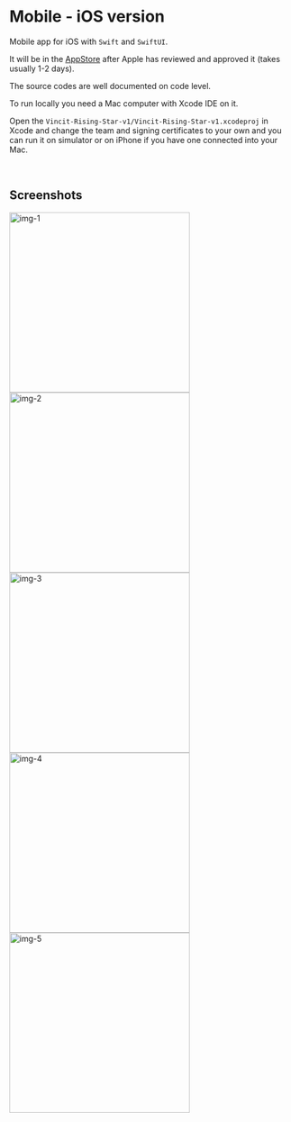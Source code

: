 # Mobile - iOS version

Mobile app for iOS with `Swift` and `SwiftUI`.

It will be in the [AppStore](https://itunes.apple.com/us/developer/oskari-saarinen/id1234576917) after Apple has reviewed and approved it (takes usually 1-2 days).

The source codes are well documented on code level.

To run locally you need a Mac computer with Xcode IDE on it.

Open the `Vincit-Rising-Star-v1/Vincit-Rising-Star-v1.xcodeproj` in Xcode and change the team and signing certificates to your own and you can run it on simulator or on iPhone if you have one connected into your Mac.

<br>

## Screenshots

<img alt="img-1" src="readme_images/1.png" width="320px" />
<img alt="img-2" src="readme_images/2.png" width="320px" />
<img alt="img-3" src="readme_images/3.png" width="320px" />
<img alt="img-4" src="readme_images/4.png" width="320px" />
<img alt="img-5" src="readme_images/5.png" width="320px" />
